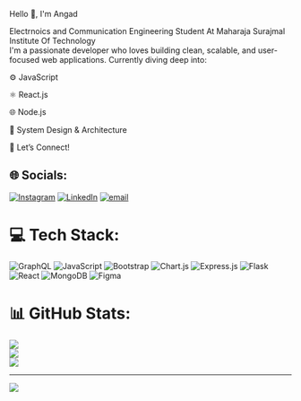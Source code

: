Hello 👋, I'm Angad 

Electrnoics and Communication Engineering Student At Maharaja Surajmal Institute Of Technology<br/>
I'm a passionate developer who loves building clean, scalable, and user-focused web applications.
Currently diving deep into:

⚙️ JavaScript

⚛️ React.js

🌐 Node.js

🧱 System Design & Architecture <br/>

🔗 Let’s Connect!<br/>
## 🌐 Socials:
[![Instagram](https://img.shields.io/badge/Instagram-%23E4405F.svg?logo=Instagram&logoColor=white)](https://instagram.com/Angad_Reineu) [![LinkedIn](https://img.shields.io/badge/LinkedIn-%230077B5.svg?logo=linkedin&logoColor=white)](https://linkedin.com/in/angad-reineu ) [![email](https://img.shields.io/badge/Email-D14836?logo=gmail&logoColor=white)](mailto:angadreineu04@gmail.com) 

# 💻 Tech Stack:
![GraphQL](https://img.shields.io/badge/-GraphQL-E10098?style=for-the-badge&logo=graphql&logoColor=white) ![JavaScript](https://img.shields.io/badge/javascript-%23323330.svg?style=for-the-badge&logo=javascript&logoColor=%23F7DF1E) ![Bootstrap](https://img.shields.io/badge/bootstrap-%238511FA.svg?style=for-the-badge&logo=bootstrap&logoColor=white) ![Chart.js](https://img.shields.io/badge/chart.js-F5788D.svg?style=for-the-badge&logo=chart.js&logoColor=white) ![Express.js](https://img.shields.io/badge/express.js-%23404d59.svg?style=for-the-badge&logo=express&logoColor=%2361DAFB) ![Flask](https://img.shields.io/badge/flask-%23000.svg?style=for-the-badge&logo=flask&logoColor=white) ![React](https://img.shields.io/badge/react-%2320232a.svg?style=for-the-badge&logo=react&logoColor=%2361DAFB) ![MongoDB](https://img.shields.io/badge/MongoDB-%234ea94b.svg?style=for-the-badge&logo=mongodb&logoColor=white) ![Figma](https://img.shields.io/badge/figma-%23F24E1E.svg?style=for-the-badge&logo=figma&logoColor=white)
# 📊 GitHub Stats:
![](https://github-readme-stats.vercel.app/api?username=AngadReineu&theme=merko&hide_border=false&include_all_commits=false&count_private=false)<br/>
![](https://nirzak-streak-stats.vercel.app/?user=AngadReineu&theme=merko&hide_border=false)<br/>
![](https://github-readme-stats.vercel.app/api/top-langs/?username=AngadReineu&theme=merko&hide_border=false&include_all_commits=false&count_private=false&layout=compact)

---
[![](https://visitcount.itsvg.in/api?id=AngadReineu&icon=0&color=0)](https://visitcount.itsvg.in)

<!-- Proudly created with GPRM ( https://gprm.itsvg.in ) -->

